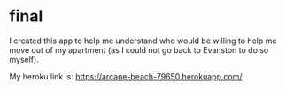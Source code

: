 # final

I created this app to help me understand who would be willing to help me move out of my apartment (as I could not go back to Evanston to do so myself).

My heroku link is: https://arcane-beach-79650.herokuapp.com/
